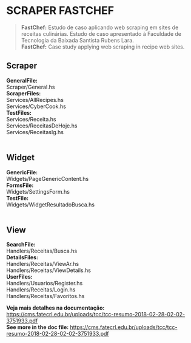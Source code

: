 # SCRAPER FASTCHEF
> **FastChef:** Estudo de caso aplicando web scraping em sites de receitas culinárias. 
Estudo de caso apresentado à Faculdade de Tecnologia da Baixada Santista Rubens Lara. <br>
>  **FastChef:** Case study applying web scraping in recipe web sites.

## Scraper
**GeneralFile:** <br>
Scraper/General.hs <br>
**ScraperFiles:** <br>
Services/AllRecipes.hs <br>
Services/CyberCook.hs <br>
**TestFiles:** <br>
Services/Receita.hs <br>
Services/ReceitasDeHoje.hs <br>
Services/ReceitasIg.hs <br> <br>

## Widget <br>
**GenericFile:** <br>
Widgets/PageGenericContent.hs <br>
**FormsFile:** <br>
Widgets/SettingsForm.hs <br>
**TestFile:** <br>
Widgets/WidgetResultadoBusca.hs <br> <br>

## View <br>
**SearchFile:** <br>
Handlers/Receitas/Busca.hs <br>
**DetailsFiles:** <br>
Handlers/Receitas/ViewAr.hs <br>
Handlers/Receitas/ViewDetails.hs <br>
**UserFiles:** <br>
Handlers/Usuarios/Register.hs <br>
Handlers/Receitas/Login.hs <br>
Handlers/Receitas/Favoritos.hs

**Veja mais detalhes na documentação:** https://cms.fatecrl.edu.br/uploads/tcc/tcc-resumo-2018-02-28-02-02-3751933.pdf <br>
**See more in the doc file:** https://cms.fatecrl.edu.br/uploads/tcc/tcc-resumo-2018-02-28-02-02-3751933.pdf
